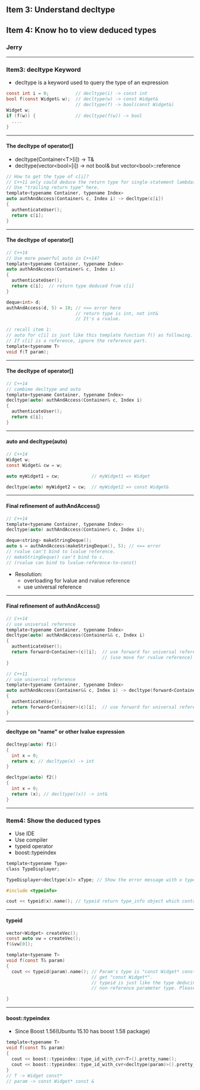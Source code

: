 
## Item 3: Understand decltype
## Item 4: Know ho to view deduced types

### Jerry

---

### Item3: decltype Keyword
* decltype is a keyword used to query the type of an expression

``` c
const int i = 0;          // decltype(i) -> const int
bool f(const Widget& w);  // decltype(w) -> const Widget&
                          // decltype(f) -> bool(const Widget&)
Widget w;
if (f(w)) {               // decltype(f(w)) -> bool
  ....
}
```

----

#### The decltype of operator[]

* decltype(Container&lt;T&gt;[i]) -> T&
* decltype(vector&lt;bool&gt;[i]) -> not bool& but vector&lt;bool&gt;::reference

``` c
// How to get the type of c[i]?
// C++11 only could deduce the return type for single-statement lambdas.
// Use "trailing return type" here.
template<typename Container, typename Index>
auto authAndAccess(Container& c, Index i) -> decltype(c[i])
{
  authenticateUser();
  return c[i];
}
```

----

#### The decltype of operator[]
``` c
// C++14
// Use more powerful auto in C++14?
template<typename Container, typename Index>
auto authAndAccess(Container& c, Index i)
{
  authenticateUser();
  return c[i];  // return type deduced from c[i]
}

deque<int> d;
authAndAccess(d, 5) = 10; // <== error here
                          // return type is int, not int&
                          // It's a rvalue.
```

``` c
// recall item 1:
// auto for c[i] is just like this template function f() as following.
// If c[i] is a reference, ignore the reference part.
template<typename T>
void f(T param);
```

----

#### The decltype of operator[]
``` c
// C++14
// combime decltype and auto
template<typename Container, typename Index>
decltype(auto) authAndAccess(Container& c, Index i)
{
  authenticateUser();
  return c[i];
}
```

----

#### auto and decltype(auto)
``` c
// C++14
Widget w;
const Widget& cw = w;

auto myWidget1 = cw;            // myWidget1 => Widget

decltype(auto) myWidget2 = cw;  // myWidget2 => const Widget&
```

----

#### Final refinement of authAndAccess()
``` c
// C++14
template<typename Container, typename Index>
decltype(auto) authAndAccess(Container& c, Index i);

deque<string> makeStringDeque();
auto s = authAndAccess(makeStringDeque(), 5); // <== error
// rvalue can't bind to lvalue reference.
// makeStringDeque() can't bind to c.
// (rvalue can bind to lvalue-reference-to-const)
```
* Resolution:
  * overloading for lvalue and rvalue reference
  * use universal reference

----

#### Final refinement of authAndAccess()
``` c
// C++14
// use universal reference
template<typename Container, typename Index>
decltype(auto) authAndAccess(Container&& c, Index i)
{
  authenticateUser();
  return forward<Container>(c)[i];  // use forward for universal reference
                                    // (use move for rvalue reference)
}
```
``` c
// C++11
// use universal reference
template<typename Container, typename Index>
auto authAndAccess(Container&& c, Index i) -> decltype(forward<Container>(c)[i])
{
  authenticateUser();
  return forward<Container>(c)[i];  // use forward for universal reference
}
```

----

#### decltype on "name" or other lvalue expression

``` c
declteyp(auto) f1()
{
  int x = 0;
  return x; // decltype(x) -> int
}

decltype(auto) f2()
{
  int x = 0;
  return (x); // decltype((x)) -> int&
}
```

---

### Item4: Show the deduced types
* Use IDE
* Use compiler
* typeid operator
* boost::typeindex

``` c
template<typename Type>
class TypeDisplayer;

TypeDisplayer<decltype(x)> xType; // Show the error message with x type.
```

``` c
#include <typeinfo>

cout << typeid(x).name(); // typeid return type_info object which contains type info.
```

----

#### typeid
``` c
vector<Widget> createVec();
const auto vw = createVec();
f(&vw[0]);

template<typename T>
void f(const T& param)
{
  cout << typeid(param).name(); // Param's type is "const Widget* const &" but
                                // get "const Widget*".
                                // typeid is just like the type deducing for
                                // non-reference parameter type. Please check item 1.

}
```

----

#### boost::typeindex
* Since Boost 1.56(Ubuntu 15.10 has boost 1.58 package)

``` c
template<typename T>
void f(const T& param)
{
  cout << boost::typeindex::type_id_with_cvr<T>().pretty_name();
  cout << boost::typeindex::type_id_with_cvr<decltype(param)>().pretty_name();
}
// T -> Widget const*
// param -> const Widget* const &
```
